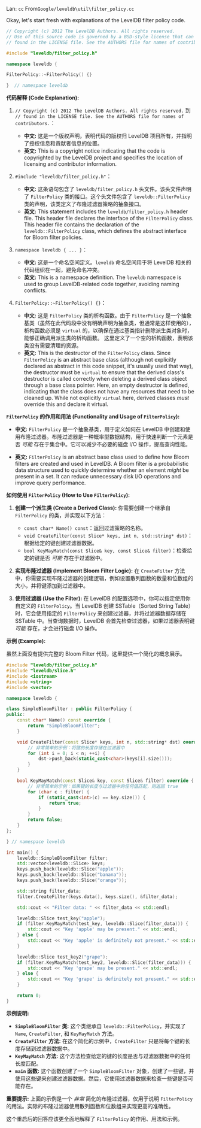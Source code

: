 Lan: `cc` From`Google/leveldb\util\filter_policy.cc`

Okay, let's start fresh with explanations of the LevelDB filter policy code.

```c++
// Copyright (c) 2012 The LevelDB Authors. All rights reserved.
// Use of this source code is governed by a BSD-style license that can be
// found in the LICENSE file. See the AUTHORS file for names of contributors.

#include "leveldb/filter_policy.h"

namespace leveldb {

FilterPolicy::~FilterPolicy() {}

}  // namespace leveldb
```

**代码解释 (Code Explanation):**

1.  `// Copyright (c) 2012 The LevelDB Authors. All rights reserved.`  到  `// found in the LICENSE file. See the AUTHORS file for names of contributors.`：
    *   **中文:**  这是一个版权声明，表明代码的版权归 LevelDB 项目所有，并指明了授权信息和贡献者信息的位置。
    *   **英文:** This is a copyright notice indicating that the code is copyrighted by the LevelDB project and specifies the location of licensing and contributor information.

2.  `#include "leveldb/filter_policy.h"`：
    *   **中文:** 这条语句包含了 `leveldb/filter_policy.h` 头文件。该头文件声明了 `FilterPolicy` 类的接口。这个头文件包含了 `leveldb::FilterPolicy` 类的声明，该类定义了布隆过滤器策略的抽象接口。
    *   **英文:**  This statement includes the `leveldb/filter_policy.h` header file. This header file declares the interface of the `FilterPolicy` class.  This header file contains the declaration of the `leveldb::FilterPolicy` class, which defines the abstract interface for Bloom filter policies.

3.  `namespace leveldb { ... }`：
    *   **中文:**  这是一个命名空间定义。`leveldb` 命名空间用于将 LevelDB 相关的代码组织在一起，避免命名冲突。
    *   **英文:** This is a namespace definition. The `leveldb` namespace is used to group LevelDB-related code together, avoiding naming conflicts.

4.  `FilterPolicy::~FilterPolicy() {}`：
    *   **中文:** 这是 `FilterPolicy` 类的析构函数。由于 `FilterPolicy` 是一个抽象基类（虽然在此代码段中没有明确声明为抽象类，但通常是这样使用的），析构函数必须是 `virtual` 的，以确保在通过基类指针删除派生类对象时，能够正确调用派生类的析构函数。  这里定义了一个空的析构函数，表明该类没有需要清理的资源。
    *   **英文:** This is the destructor of the `FilterPolicy` class.  Since `FilterPolicy` is an abstract base class (although not explicitly declared as abstract in this code snippet, it's usually used that way), the destructor must be `virtual` to ensure that the derived class's destructor is called correctly when deleting a derived class object through a base class pointer.  Here, an empty destructor is defined, indicating that the class does not have any resources that need to be cleaned up.  While not explicitly `virtual` here, derived classes *must* override this and declare it virtual.

**`FilterPolicy` 的作用和用法 (Functionality and Usage of `FilterPolicy`):**

*   **中文:**  `FilterPolicy` 是一个抽象基类，用于定义如何在 LevelDB 中创建和使用布隆过滤器。布隆过滤器是一种概率型数据结构，用于快速判断一个元素是否 *可能* 存在于集合中。它可以减少不必要的磁盘 I/O 操作，提高查询性能。

*   **英文:** `FilterPolicy` is an abstract base class used to define how Bloom filters are created and used in LevelDB. A Bloom filter is a probabilistic data structure used to quickly determine whether an element *might* be present in a set. It can reduce unnecessary disk I/O operations and improve query performance.

**如何使用 `FilterPolicy` (How to Use `FilterPolicy`):**

1.  **创建一个派生类 (Create a Derived Class):**  你需要创建一个继承自 `FilterPolicy` 的类，并实现以下方法：
    *   `const char* Name() const`：返回过滤策略的名称。
    *   `void CreateFilter(const Slice* keys, int n, std::string* dst)`：根据给定的键创建过滤器数据。
    *   `bool KeyMayMatch(const Slice& key, const Slice& filter)`：检查给定的键是否 *可能* 存在于过滤器中。

2.  **实现布隆过滤器 (Implement Bloom Filter Logic):**  在 `CreateFilter` 方法中，你需要实现布隆过滤器的创建逻辑，例如设置散列函数的数量和位数组的大小，并将键添加到过滤器中。

3.  **使用过滤器 (Use the Filter):**  在 LevelDB 的配置选项中，你可以指定使用你自定义的 `FilterPolicy`。当 LevelDB 创建 SSTable（Sorted String Table）时，它会使用指定的 `FilterPolicy` 来创建过滤器，并将过滤器数据存储在 SSTable 中。当查询数据时，LevelDB 会首先检查过滤器，如果过滤器表明键 *可能* 存在，才会进行磁盘 I/O 操作。

**示例 (Example):**

虽然上面没有提供完整的 Bloom Filter 代码，这里提供一个简化的概念展示。

```c++
#include "leveldb/filter_policy.h"
#include "leveldb/slice.h"
#include <iostream>
#include <string>
#include <vector>

namespace leveldb {

class SimpleBloomFilter : public FilterPolicy {
public:
    const char* Name() const override {
        return "SimpleBloomFilter";
    }

    void CreateFilter(const Slice* keys, int n, std::string* dst) override {
        // 非常简单的示例：将键的长度存储在过滤器中
        for (int i = 0; i < n; ++i) {
            dst->push_back(static_cast<char>(keys[i].size()));
        }
    }

    bool KeyMayMatch(const Slice& key, const Slice& filter) override {
        // 非常简单的示例：如果键的长度与过滤器中的任何值匹配，则返回 true
        for (char c : filter) {
            if (static_cast<int>(c) == key.size()) {
                return true;
            }
        }
        return false;
    }
};

} // namespace leveldb

int main() {
    leveldb::SimpleBloomFilter filter;
    std::vector<leveldb::Slice> keys;
    keys.push_back(leveldb::Slice("apple"));
    keys.push_back(leveldb::Slice("banana"));
    keys.push_back(leveldb::Slice("orange"));

    std::string filter_data;
    filter.CreateFilter(keys.data(), keys.size(), &filter_data);

    std::cout << "Filter data: " << filter_data << std::endl;

    leveldb::Slice test_key("apple");
    if (filter.KeyMayMatch(test_key, leveldb::Slice(filter_data))) {
        std::cout << "Key 'apple' may be present." << std::endl;
    } else {
        std::cout << "Key 'apple' is definitely not present." << std::endl;
    }

    leveldb::Slice test_key2("grape");
    if (filter.KeyMayMatch(test_key2, leveldb::Slice(filter_data))) {
        std::cout << "Key 'grape' may be present." << std::endl;
    } else {
        std::cout << "Key 'grape' is definitely not present." << std::endl;
    }

    return 0;
}
```

**示例说明:**

*   **`SimpleBloomFilter` 类:**  这个类继承自 `leveldb::FilterPolicy`，并实现了 `Name`, `CreateFilter`, 和 `KeyMayMatch` 方法。
*   **`CreateFilter` 方法:**  在这个简化的示例中，`CreateFilter` 只是将每个键的长度存储到过滤器数据中。
*   **`KeyMayMatch` 方法:**  这个方法检查给定的键的长度是否与过滤器数据中的任何长度匹配。
*   **`main` 函数:**  这个函数创建了一个 `SimpleBloomFilter` 对象，创建了一些键，并使用这些键来创建过滤器数据。然后，它使用过滤器数据来检查一些键是否可能存在。

**重要提示:**  上面的示例是一个 *非常* 简化的布隆过滤器，仅用于说明 `FilterPolicy` 的用法。实际的布隆过滤器使用散列函数和位数组来实现更高的准确性。

这个重启后的回答应该更全面地解释了 `FilterPolicy` 的作用、用法和示例。